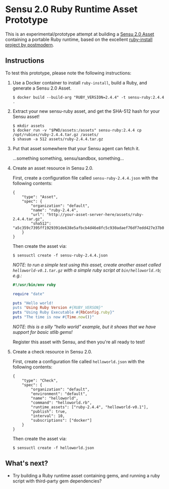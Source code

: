 # Sensu 2.0 Ruby Runtime Asset Prototype

This is an experimental/prototype attempt at building a [Sensu 2.0
Asset][sensu-assets] containing a portable Ruby runtime, based on the excellent
[ruby-install project by postmodern][ruby-install].

[sensu-assets]: https://docs.sensu.io/sensu-core/2.0/reference/assets/
[ruby-install]: https://github.com/postmodern/ruby-install

## Instructions

To test this prototype, please note the following instructions:

1. Use a Docker container to install `ruby-install`, build a Ruby, and generate
   a Sensu 2.0 Asset.

   ```
   $ docker build --build-arg "RUBY_VERSION=2.4.4" -t sensu-ruby:2.4.4 .
   ```

2. Extract your new sensu-ruby asset, and get the SHA-512 hash for your
   Sensu asset!

   ```
   $ mkdir assets
   $ docker run -v "$PWD/assets:/assets" sensu-ruby:2.4.4 cp /opt/rubies/ruby-2.4.4.tar.gz /assets/
   $ shasum -a 512 assets/ruby-2.4.4.tar.gz
   ```

3. Put that asset somewhere that your Sensu agent can fetch it.

   ...something something, sensu/sandbox, something...

3. Create an asset resource in Sensu 2.0.  

   First, create a configuration file called `sensu-ruby-2.4.4.json` with
   the following contents:

   ```
   {
       "type": "Asset",
       "spec": {
           "organization": "default",
           "name": "ruby-2.4.4",
           "url": "http://your-asset-server-here/assets/ruby-2.4.4.tar.gz",
           "sha512": "a5c359c7395ff1929391de638e5afbcb4d46e8fc5c930adaef76df7edd427e37b0e22d425e4b14f68282e10524420c692740bf1a319ab6f7cdb1e922d8f71731"
       }
   }
   ```

   Then create the asset via:

   ```
   $ sensuctl create -f sensu-ruby-2.4.4.json
   ```

   _NOTE: to run a simple test using this asset, create another asset called
   `helloworld-v0.1.tar.gz` with a simple ruby script at `bin/helloworld.rb`;
   e.g.:_

   ```ruby
   #!/usr/bin/env ruby

   require "date"

   puts "Hello world! 
   puts "Using Ruby Version #{RUBY_VERSON}"
   puts "Using Ruby Executable #{RbConfig.ruby}"
   puts "The time is now #{Time.now()}"
   ```   

   _NOTE: this is a silly "hello world" example, but it shows that we have
   support for basic stlib gems!_

   Register this asset with Sensu, and then you're all ready to test!

4. Create a check resource in Sensu 2.0.  

   First, create a configuration file called `helloworld.json` with
   the following contents:

   ```
   {
       "type": "Check",
       "spec": {
           "organization": "default",
           "environment": "default",
           "name": "helloworld",
           "command": "helloworld.rb",
           "runtime_assets": ["ruby-2.4.4", "helloworld-v0.1"],
           "publish": true,
           "interval": 10,
           "subscriptions": ["docker"]
       }
   }
   ```

   Then create the asset via:

   ```
   $ sensuctl create -f helloworld.json
   ```

## What's next?

- Try building a Ruby runtime asset containing gems, and running a ruby script
  with third-party gem dependencies?
